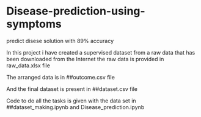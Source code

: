 # Disease-prediction-using-symptoms
predict disese solution with 89% accuracy

In this project i have created a supervised dataset from a raw data that has been downloaded from the Internet
the raw data is provided in raw_data.xlsx file

The arranged data is in ##outcome.csv file

And the final dataset is present in ##dataset.csv file

Code to do all the tasks is given with the data set in ##dataset_making.ipynb and Disease_prediction.ipynb

